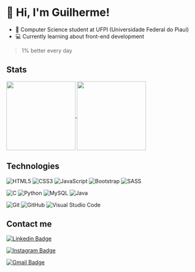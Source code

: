 # 👋 Hi, I'm Guilherme!

 - :blue_book: Computer Science student at UFPI (Universidade Federal do Piauí)
 - :computer: Currently learning about front-end development

> 1% better every day

## Stats

<a href="https://github.com/guisantosfr/github-readme-stats">
  <img align="center" height="180em" src="https://github-readme-stats.vercel.app/api?username=guisantosfr&count_private=true&show_icons=true&theme=algolia&bg_color=111">

  <img align="center" height="180em" src="https://github-readme-stats.vercel.app/api/top-langs/?username=guisantosfr&layout=compact&theme=dark">
</a>

## Technologies
![HTML5](https://img.shields.io/badge/-HTML5-E34F26?style=flat-square&logo=html5&logoColor=white)
![CSS3](https://img.shields.io/badge/-CSS3-1572B6?style=flat-square&logo=css3)
![JavaScript](https://img.shields.io/badge/-JavaScript-black?style=flat-square&logo=javascript&logoColor=F7DF1E)
![Bootstrap](https://img.shields.io/badge/-Bootstrap-7952b3?style=flat-square&logo=bootstrap&logoColor=white)
![SASS](https://img.shields.io/badge/-SASS-bf4080?style=flat-square&logo=sass&logoColor=white)

![C](https://img.shields.io/badge/-C-00599C?style=flat-square&logo=c)
![Python](https://img.shields.io/badge/-Python-2b5b84?style=flat-square&logo=Python&logoColor=ffd343)
![MySQL](https://img.shields.io/badge/-MySQL-4479a1?style=flat-square&logo=mysql&logoColor=f29221)
![Java](https://img.shields.io/badge/-Java-C33?style=flat-square&logo=java)

![Git](https://img.shields.io/badge/-Git-black?style=flat-square&logo=git)
![GitHub](https://img.shields.io/badge/-GitHub-181717?style=flat-square&logo=github)
![Visual Studio Code](https://img.shields.io/badge/-Visual%20Studio%20Code-2C2C32?style=flat&logo=visual-studio-code&logoColor=0066B8)


## Contact me
[![Linkedin Badge](https://img.shields.io/badge/-Guilherme-0A66C2?style=flat-square&logo=Linkedin&logoColor=white&link=https://www.linkedin.com/in/guisantosfr/)](https://www.linkedin.com/in/guisantosfr/)

[![Instagram Badge](https://img.shields.io/badge/-guisantosfr-bc2a8d?style=flat-square&logo=instagram&logoColor=white&link=https://instagram.com/guisantosfr/)](https://instagram.com/guisantosfr)

[![Gmail Badge](https://img.shields.io/badge/-santosgui678@gmail.com-BB001B?style=flat-square&logo=Gmail&logoColor=white&link=mailto:santosgui678@gmail.com)](mailto:santosgui678@gmail.com)
